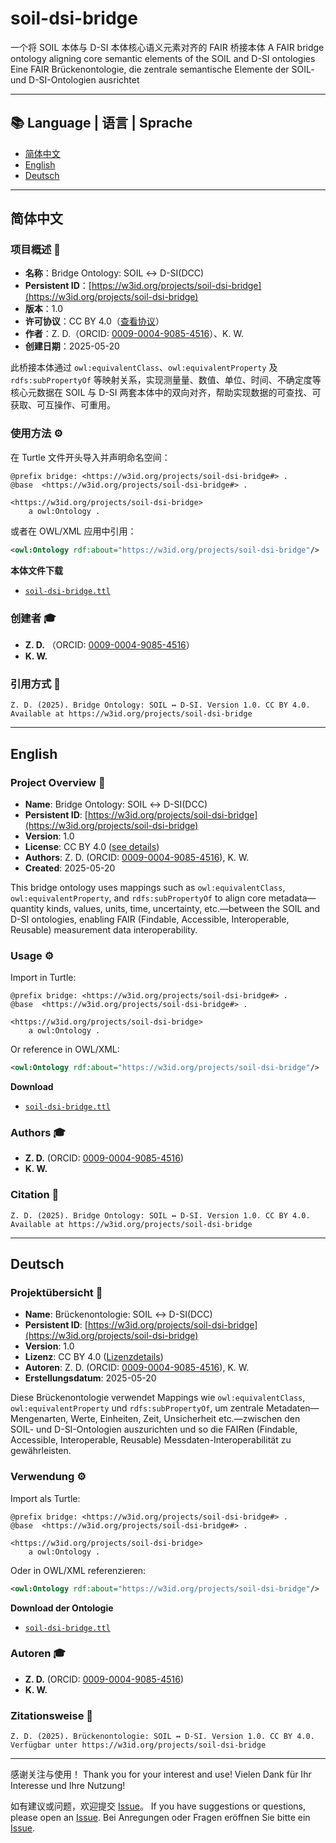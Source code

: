 # soil-dsi-bridge

一个将 SOIL 本体与 D-SI 本体核心语义元素对齐的 FAIR 桥接本体
A FAIR bridge ontology aligning core semantic elements of the SOIL and D-SI ontologies
Eine FAIR Brückenontologie, die zentrale semantische Elemente der SOIL- und D-SI-Ontologien ausrichtet

---

## 📚 Language | 语言 | Sprache

* [简体中文](#简体中文)
* [English](#english)
* [Deutsch](#deutsch)

---

## 简体中文

### 项目概述 🚀

* **名称**：Bridge Ontology: SOIL ↔ D-SI(DCC)
* **Persistent ID**：[https://w3id.org/projects/soil-dsi-bridge](https://w3id.org/projects/soil-dsi-bridge)
* **版本**：1.0
* **许可协议**：CC BY 4.0（[查看协议](https://creativecommons.org/licenses/by/4.0/)）
* **作者**：Z. D.（ORCID: [0009-0004-9085-4516](https://orcid.org/0009-0004-9085-4516)）、K. W.
* **创建日期**：2025-05-20

此桥接本体通过 `owl:equivalentClass`、`owl:equivalentProperty` 及 `rdfs:subPropertyOf` 等映射关系，实现测量量、数值、单位、时间、不确定度等核心元数据在 SOIL 与 D-SI 两套本体中的双向对齐，帮助实现数据的可查找、可获取、可互操作、可重用。

### 使用方法 ⚙️

在 Turtle 文件开头导入并声明命名空间：

```ttl
@prefix bridge: <https://w3id.org/projects/soil-dsi-bridge#> .
@base  <https://w3id.org/projects/soil-dsi-bridge#> .

<https://w3id.org/projects/soil-dsi-bridge>
    a owl:Ontology .
```

或者在 OWL/XML 应用中引用：

```xml
<owl:Ontology rdf:about="https://w3id.org/projects/soil-dsi-bridge"/>
```

**本体文件下载**

* [`soil-dsi-bridge.ttl`](soil-dsi-bridge.ttl)

### 创建者 🎓

* **Z. D.** （ORCID: [0009-0004-9085-4516](https://orcid.org/0009-0004-9085-4516)）
* **K. W.**

### 引用方式 📖

```
Z. D. (2025). Bridge Ontology: SOIL ↔ D-SI. Version 1.0. CC BY 4.0. Available at https://w3id.org/projects/soil-dsi-bridge
```

---

## English

### Project Overview 🚀

* **Name**: Bridge Ontology: SOIL ↔ D-SI(DCC)
* **Persistent ID**: [https://w3id.org/projects/soil-dsi-bridge](https://w3id.org/projects/soil-dsi-bridge)
* **Version**: 1.0
* **License**: CC BY 4.0 ([see details](https://creativecommons.org/licenses/by/4.0/))
* **Authors**: Z. D. (ORCID: [0009-0004-9085-4516](https://orcid.org/0009-0004-9085-4516)), K. W.
* **Created**: 2025-05-20

This bridge ontology uses mappings such as `owl:equivalentClass`, `owl:equivalentProperty`, and `rdfs:subPropertyOf` to align core metadata—quantity kinds, values, units, time, uncertainty, etc.—between the SOIL and D-SI ontologies, enabling FAIR (Findable, Accessible, Interoperable, Reusable) measurement data interoperability.

### Usage ⚙️

Import in Turtle:

```ttl
@prefix bridge: <https://w3id.org/projects/soil-dsi-bridge#> .
@base  <https://w3id.org/projects/soil-dsi-bridge#> .

<https://w3id.org/projects/soil-dsi-bridge>
    a owl:Ontology .
```

Or reference in OWL/XML:

```xml
<owl:Ontology rdf:about="https://w3id.org/projects/soil-dsi-bridge"/>
```

**Download**

* [`soil-dsi-bridge.ttl`](soil-dsi-bridge.ttl)

### Authors 🎓

* **Z. D.** (ORCID: [0009-0004-9085-4516](https://orcid.org/0009-0004-9085-4516))
* **K. W.**

### Citation 📖

```
Z. D. (2025). Bridge Ontology: SOIL ↔ D-SI. Version 1.0. CC BY 4.0. Available at https://w3id.org/projects/soil-dsi-bridge
```

---

## Deutsch

### Projektübersicht 🚀

* **Name**: Brückenontologie: SOIL ↔ D-SI(DCC)
* **Persistent ID**: [https://w3id.org/projects/soil-dsi-bridge](https://w3id.org/projects/soil-dsi-bridge)
* **Version**: 1.0
* **Lizenz**: CC BY 4.0 ([Lizenzdetails](https://creativecommons.org/licenses/by/4.0/))
* **Autoren**: Z. D. (ORCID: [0009-0004-9085-4516](https://orcid.org/0009-0004-9085-4516)), K. W.
* **Erstellungsdatum**: 2025-05-20

Diese Brückenontologie verwendet Mappings wie `owl:equivalentClass`, `owl:equivalentProperty` und `rdfs:subPropertyOf`, um zentrale Metadaten—Mengenarten, Werte, Einheiten, Zeit, Unsicherheit etc.—zwischen den SOIL- und D-SI-Ontologien auszurichten und so die FAIRen (Findable, Accessible, Interoperable, Reusable) Messdaten-Interoperabilität zu gewährleisten.

### Verwendung ⚙️

Import als Turtle:

```ttl
@prefix bridge: <https://w3id.org/projects/soil-dsi-bridge#> .
@base  <https://w3id.org/projects/soil-dsi-bridge#> .

<https://w3id.org/projects/soil-dsi-bridge>
    a owl:Ontology .
```

Oder in OWL/XML referenzieren:

```xml
<owl:Ontology rdf:about="https://w3id.org/projects/soil-dsi-bridge"/>
```

**Download der Ontologie**

* [`soil-dsi-bridge.ttl`](soil-dsi-bridge.ttl)

### Autoren 🎓

* **Z. D.** (ORCID: [0009-0004-9085-4516](https://orcid.org/0009-0004-9085-4516))
* **K. W.**

### Zitationsweise 📖

```
Z. D. (2025). Brückenontologie: SOIL ↔ D-SI. Version 1.0. CC BY 4.0. Verfügbar unter https://w3id.org/projects/soil-dsi-bridge
```

---

感谢关注与使用！
Thank you for your interest and use!
Vielen Dank für Ihr Interesse und Ihre Nutzung!

如有建议或问题，欢迎提交 [Issue](https://github.com/GuaPi-D/soil-dsi-bridge/issues)。
If you have suggestions or questions, please open an [Issue](https://github.com/GuaPi-D/soil-dsi-bridge/issues).
Bei Anregungen oder Fragen eröffnen Sie bitte ein [Issue](https://github.com/GuaPi-D/soil-dsi-bridge/issues).
